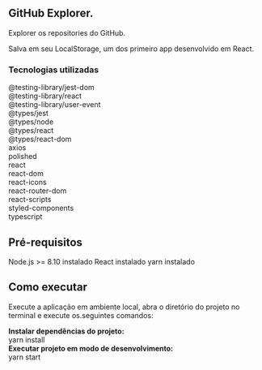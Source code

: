 <h2> <strong> GitHub Explorer. </strong></h2>
Explorer os repositories do GitHub. </br>

Salva em seu LocalStorage, um dos primeiro app desenvolvido em React. </br>

<h3>Tecnologias utilizadas</h3>
@testing-library/jest-dom </br>
@testing-library/react </br>
@testing-library/user-event </br>
@types/jest </br>
@types/node </br>
@types/react </br>
@types/react-dom </br>
axios </br>
polished </br>
react </br>
react-dom </br>
react-icons </br>
react-router-dom </br>
react-scripts </br>
styled-components </br>
typescript </br>
<h2>Pré-requisitos </h2>
Node.js >= 8.10 instalado
React instalado
yarn instalado
<h2>Como executar </h2>
<p>Execute a aplicação em ambiente local, abra o diretório do projeto no terminal e execute os.seguintes comandos: </p>
<b>Instalar dependências do projeto: </b> </br>
yarn install </br>
<b>Executar projeto em modo de desenvolvimento:</b> </br>
yarn start
